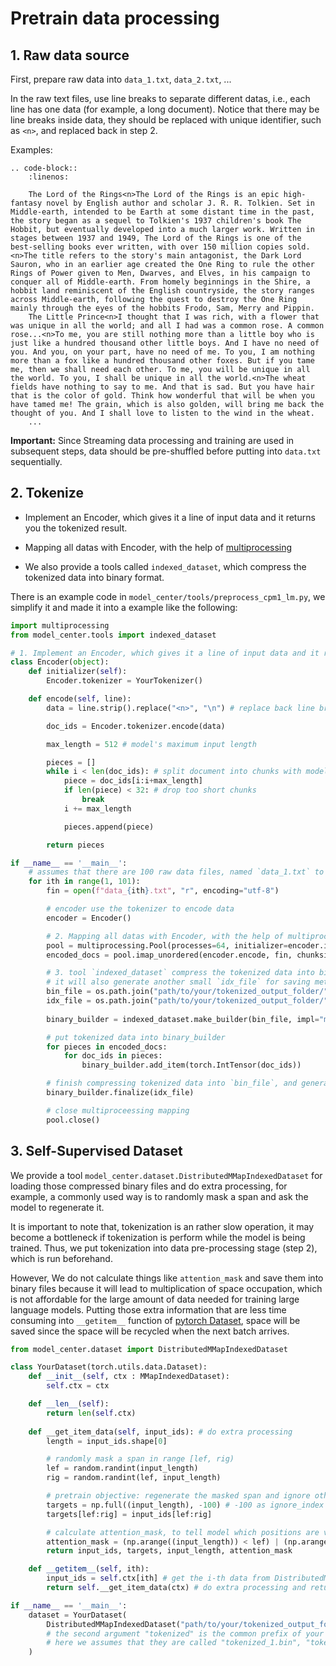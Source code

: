 # Pretrain data processing

## 1. Raw data source

First, prepare raw data into `data_1.txt`, `data_2.txt`, ...

In the raw text files, use line breaks to separate different datas, i.e., each line has one data (for example, a long document). Notice that there may be line breaks inside data, they should be replaced with unique identifier, such as `<n>`, and replaced back in step 2.

Examples:

```eval_rst
.. code-block:: 
    :linenos:

    The Lord of the Rings<n>The Lord of the Rings is an epic high-fantasy novel by English author and scholar J. R. R. Tolkien. Set in Middle-earth, intended to be Earth at some distant time in the past, the story began as a sequel to Tolkien's 1937 children's book The Hobbit, but eventually developed into a much larger work. Written in stages between 1937 and 1949, The Lord of the Rings is one of the best-selling books ever written, with over 150 million copies sold.<n>The title refers to the story's main antagonist, the Dark Lord Sauron, who in an earlier age created the One Ring to rule the other Rings of Power given to Men, Dwarves, and Elves, in his campaign to conquer all of Middle-earth. From homely beginnings in the Shire, a hobbit land reminiscent of the English countryside, the story ranges across Middle-earth, following the quest to destroy the One Ring mainly through the eyes of the hobbits Frodo, Sam, Merry and Pippin.
    The Little Prince<n>I thought that I was rich, with a flower that was unique in all the world; and all I had was a common rose. A common rose...<n>To me, you are still nothing more than a little boy who is just like a hundred thousand other little boys. And I have no need of you. And you, on your part, have no need of me. To you, I am nothing more than a fox like a hundred thousand other foxes. But if you tame me, then we shall need each other. To me, you will be unique in all the world. To you, I shall be unique in all the world.<n>The wheat fields have nothing to say to me. And that is sad. But you have hair that is the color of gold. Think how wonderful that will be when you have tamed me! The grain, which is also golden, will bring me back the thought of you. And I shall love to listen to the wind in the wheat.
    ...
```

**Important:** Since Streaming data processing and training are used in subsequent steps, data should be pre-shuffled before putting into `data.txt` sequentially.

## 2. Tokenize

- Implement an Encoder, which gives it a line of input data and it returns you the tokenized result.

- Mapping all datas with Encoder, with the help of [multiprocessing](https://docs.python.org/3/library/multiprocessing.html)

- We also provide a tools called `indexed_dataset`, which compress the tokenized data into binary format.

There is an example code in `model_center/tools/preprocess_cpm1_lm.py`, we simplify it and made it into a example like the following:

```python
import multiprocessing
from model_center.tools import indexed_dataset

# 1. Implement an Encoder, which gives it a line of input data and it returns you the tokenized result.
class Encoder(object): 
    def initializer(self):
        Encoder.tokenizer = YourTokenizer()

    def encode(self, line):
        data = line.strip().replace("<n>", "\n") # replace back line break symbol

        doc_ids = Encoder.tokenizer.encode(data)

        max_length = 512 # model's maximum input length

        pieces = []
        while i < len(doc_ids): # split document into chunks with model's maximum length
            piece = doc_ids[i:i+max_length]
            if len(piece) < 32: # drop too short chunks
                break
            i += max_length

            pieces.append(piece)

        return pieces

if __name__ == '__main__':
    # assumes that there are 100 raw data files, named `data_1.txt` to `data_100.txt`
    for ith in range(1, 101):
        fin = open(f"data_{ith}.txt", "r", encoding="utf-8")

        # encoder use the tokenizer to encode data
        encoder = Encoder()

        # 2. Mapping all datas with Encoder, with the help of multiprocessing
        pool = multiprocessing.Pool(processes=64, initializer=encoder.initializer)
        encoded_docs = pool.imap_unordered(encoder.encode, fin, chunksize=10)

        # 3. tool `indexed_dataset` compress the tokenized data into binary format `bin_file`
        # it will also generate another small `idx_file` for saving meta information in order to decode `bin_file`.
        bin_file = os.path.join("path/to/your/tokenized_output_folder/", f"tokenized_{ith}.bin")
        idx_file = os.path.join("path/to/your/tokenized_output_folder/", f"tokenized_{ith}.idx")
    
        binary_builder = indexed_dataset.make_builder(bin_file, impl="mmap", dtype=np.uint16)

        # put tokenized data into binary_builder
        for pieces in encoded_docs:
            for doc_ids in pieces:
                binary_builder.add_item(torch.IntTensor(doc_ids))

        # finish compressing tokenized data into `bin_file`, and generate meta information into `idx_file`
        binary_builder.finalize(idx_file)

        # close multiproceessing mapping
        pool.close()
```

## 3. Self-Supervised Dataset

We provide a tool `model_center.dataset.DistributedMMapIndexedDataset` for loading those compressed binary files and do extra processing,
for example, a commonly used way is to randomly mask a span and ask the model to regenerate it.

It is important to note that, tokenization is an rather slow operation, it may become a bottleneck if tokenization is perform while the model is being trained.
Thus, we put tokenization into data pre-processing stage (step 2), which is run beforehand.

However, We do not calculate things like `attention_mask` and save them into binary files because it will lead to multiplication of space occupation, 
which is not affordable for the large amount of data needed for training large language models.
Putting those extra information that are less time consuming into `__getitem__` function of [pytorch Dataset](https://pytorch.org/docs/stable/data.html#torch.utils.data.Dataset),
space will be saved since the space will be recycled when the next batch arrives.

```python
from model_center.dataset import DistributedMMapIndexedDataset

class YourDataset(torch.utils.data.Dataset):
    def __init__(self, ctx : MMapIndexedDataset):
        self.ctx = ctx

    def __len__(self):
        return len(self.ctx)
    
    def __get_item_data(self, input_ids): # do extra processing
        length = input_ids.shape[0]

        # randomly mask a span in range [lef, rig)
        lef = random.randint(input_length)
        rig = random.randint(lef, input_length)

        # pretrain objective: regenerate the masked span and ignore other positions
        targets = np.full((input_length), -100) # -100 as ignore_index
        targets[lef:rig] = input_ids[lef:rig]

        # calculate attention_mask, to tell model which positions are visible
        attention_mask = (np.arange((input_length)) < lef) | (np.arange((input_length)) >= rig)
        return input_ids, targets, input_length, attention_mask

    def __getitem__(self, ith):
        input_ids = self.ctx[ith] # get the i-th data from DistributedMMapIndexedDataset
        return self.__get_item_data(ctx) # do extra processing and return

if __name__ == '__main__':
    dataset = YourDataset(
        DistributedMMapIndexedDataset("path/to/your/tokenized_output_folder", "tokenized", bmt.rank(), bmt.world_size()), 
        # the second argument "tokenized" is the common prefix of your tokenized file name,
        # here we assumes that they are called "tokenized_1.bin", "tokenized_2.idx", etc.
    )
```
